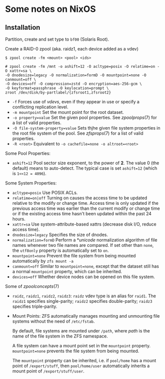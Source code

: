 # Some notes on NixOS

## Installation

Partition, create and set type to `bf00` (Solaris Root).

Create a RAID-0 zpool (aka. raidz1, each device added as a vdev)
```shell-session
$ zpool create -fm <mount> <pool> <ids>
```

```shell-session
# zpool create -fm /mnt -o ashift=12 -O acltype=posix -O relatime=on -O xattr=sa \
-O dnodesize=legacy -O normalization=formD -O mountpoint=none -O canmount=off \
-O devices=off -O compression=zstd -O encryption=aes-256-gcm \
-O keyformat=passphrase -O keylocation=prompt \
zroot /dev/disk/by-partlabel/{zfsroot1,zfsroot2}
```

- `-f` Forces use of *vdevs*, even if they appear in use or specify a conflicting replication level.
- `-m mountpoint` Set the mount point for the root dataset.
- `-o property=value` Set the given pool properties. See *zpoolprops*(7) for a list of valid properties.
- `-O file-system-property=value` Sets thjhe given file system properties in the root file system of the pool. See *zfsprops*(7) for a list of valid properties.
- `-R <root>` Equivalent to `-o cachefile=none -o altroot=<root>`

Some Pool Properties:
- `ashift=12` Pool sector size exponent, to the power of **2**. The value 0 (the default) means to auto-detect. The typical case is set `ashift=12` (which is `1<<12 = 4096`).

Some System Properties:
- `acltype=posix` Use POSIX ACLs.
- `relatime=on|off` Turning on causes the access time to be updated relative to the modify or change time. Access time is only updated if the previous access time was earlier than the current modify or change time or if the existing access time hasn't been updated within the past 24 hours.
- `xattr=sa` Use system-attribute-based xattrs (decrease disk I/O, reduce access time).
- `dnodesize=legacy` Specifies the size of dnodes.
- `normalization=formD` Perform a **unicode* normalization algorithm of file names whenever two file names are compared. If set other than `none`, the `utf8only` property is automatically set to `on`.
- `mountpoint=none` Prevent the file system from being mounted automatically by `zfs mount -a`
- `canmount=off` Similar to `mountpoint=none`, except that the dataset still has a normal `mountpoint` property, which can be inherited.
- `devices=off` Whether device nodes can be opened on this file system.

Some of *zpoolconcepts*(7)
- `raidz`, `raidz1`, `raidz2`, `raidz3`: `raidz` vdev type is an alias for `raid1`. The `raidz1` specifies single-parity; `raidz2` specifies double-parity; `raidz3` specifies triple-parity.
- Mount Points: ZFS automatically manages mounting and unmounting file systems without the need of `/etc/fstab`.

  By default, file systems are mounted under `/path`, where *path* is the name of the file system in the ZFS namespace.

  A file system can have a mount point set in the `mountpoint` property. `mountpoint=none` prevents the file system from being mounted.

  The `mountpoint` property can be inherited, i.e. if `pool/home` has a mount point of `/export/stuff`, then `pool/home/user` automatically inherits a mount point of `/export/stuff/user`.

